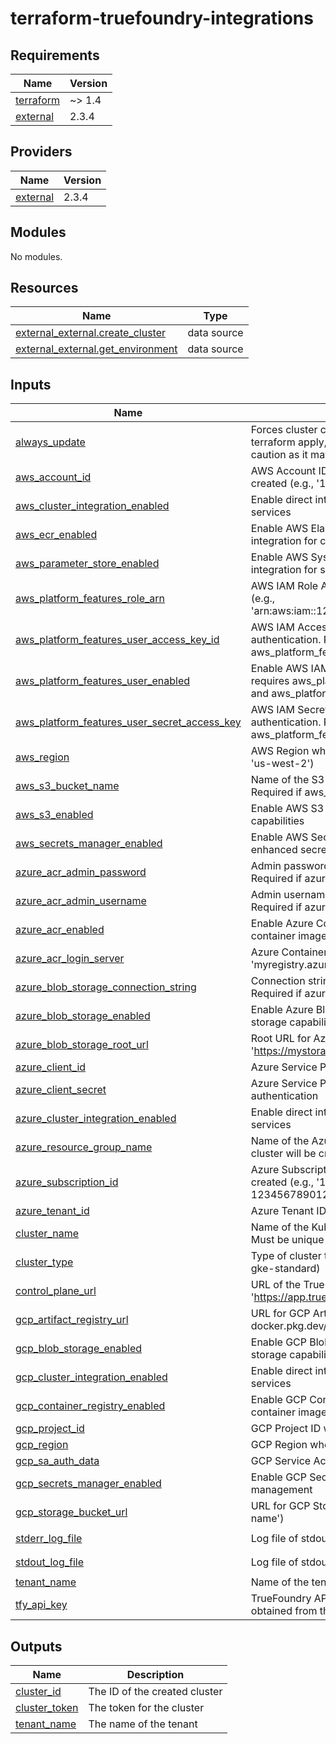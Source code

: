 # terraform-truefoundry-integrations

<!-- BEGIN_TF_DOCS -->
## Requirements

| Name | Version |
|------|---------|
| <a name="requirement_terraform"></a> [terraform](#requirement\_terraform) | ~> 1.4 |
| <a name="requirement_external"></a> [external](#requirement\_external) | 2.3.4 |

## Providers

| Name | Version |
|------|---------|
| <a name="provider_external"></a> [external](#provider\_external) | 2.3.4 |

## Modules

No modules.

## Resources

| Name | Type |
|------|------|
| [external_external.create_cluster](https://registry.terraform.io/providers/hashicorp/external/2.3.4/docs/data-sources/external) | data source |
| [external_external.get_environment](https://registry.terraform.io/providers/hashicorp/external/2.3.4/docs/data-sources/external) | data source |

## Inputs

| Name | Description | Type | Default | Required |
|------|-------------|------|---------|:--------:|
| <a name="input_always_update"></a> [always\_update](#input\_always\_update) | Forces cluster configuration updates on every terraform apply, even without changes. Use with caution as it may cause unnecessary updates. | `bool` | `false` | no |
| <a name="input_aws_account_id"></a> [aws\_account\_id](#input\_aws\_account\_id) | AWS Account ID where the EKS cluster will be created (e.g., '123456789012') | `string` | `null` | no |
| <a name="input_aws_cluster_integration_enabled"></a> [aws\_cluster\_integration\_enabled](#input\_aws\_cluster\_integration\_enabled) | Enable direct integration with AWS EKS cluster services | `bool` | `true` | no |
| <a name="input_aws_ecr_enabled"></a> [aws\_ecr\_enabled](#input\_aws\_ecr\_enabled) | Enable AWS Elastic Container Registry (ECR) integration for container image storage | `bool` | `true` | no |
| <a name="input_aws_parameter_store_enabled"></a> [aws\_parameter\_store\_enabled](#input\_aws\_parameter\_store\_enabled) | Enable AWS Systems Manager Parameter Store integration for secret management | `bool` | `true` | no |
| <a name="input_aws_platform_features_role_arn"></a> [aws\_platform\_features\_role\_arn](#input\_aws\_platform\_features\_role\_arn) | AWS IAM Role ARN for role-based authentication (e.g., 'arn:aws:iam::123456789012:role/TrueFoundryRole') | `string` | `null` | no |
| <a name="input_aws_platform_features_user_access_key_id"></a> [aws\_platform\_features\_user\_access\_key\_id](#input\_aws\_platform\_features\_user\_access\_key\_id) | AWS IAM Access Key ID for user-based authentication. Required if aws\_platform\_features\_user\_enabled is true. | `string` | `null` | no |
| <a name="input_aws_platform_features_user_enabled"></a> [aws\_platform\_features\_user\_enabled](#input\_aws\_platform\_features\_user\_enabled) | Enable AWS IAM user-based authentication. If true, requires aws\_platform\_features\_user\_access\_key\_id and aws\_platform\_features\_user\_secret\_access\_key. | `bool` | `false` | no |
| <a name="input_aws_platform_features_user_secret_access_key"></a> [aws\_platform\_features\_user\_secret\_access\_key](#input\_aws\_platform\_features\_user\_secret\_access\_key) | AWS IAM Secret Access Key for user-based authentication. Required if aws\_platform\_features\_user\_enabled is true. | `string` | `null` | no |
| <a name="input_aws_region"></a> [aws\_region](#input\_aws\_region) | AWS Region where resources will be created (e.g., 'us-west-2') | `string` | `null` | no |
| <a name="input_aws_s3_bucket_name"></a> [aws\_s3\_bucket\_name](#input\_aws\_s3\_bucket\_name) | Name of the S3 bucket to use for cluster storage. Required if aws\_s3\_enabled is true. | `string` | `null` | no |
| <a name="input_aws_s3_enabled"></a> [aws\_s3\_enabled](#input\_aws\_s3\_enabled) | Enable AWS S3 integration for cluster storage capabilities | `bool` | `true` | no |
| <a name="input_aws_secrets_manager_enabled"></a> [aws\_secrets\_manager\_enabled](#input\_aws\_secrets\_manager\_enabled) | Enable AWS Secrets Manager integration for enhanced secrets management capabilities | `bool` | `false` | no |
| <a name="input_azure_acr_admin_password"></a> [azure\_acr\_admin\_password](#input\_azure\_acr\_admin\_password) | Admin password for Azure Container Registry. Required if azure\_acr\_enabled is true. | `string` | `null` | no |
| <a name="input_azure_acr_admin_username"></a> [azure\_acr\_admin\_username](#input\_azure\_acr\_admin\_username) | Admin username for Azure Container Registry. Required if azure\_acr\_enabled is true. | `string` | `null` | no |
| <a name="input_azure_acr_enabled"></a> [azure\_acr\_enabled](#input\_azure\_acr\_enabled) | Enable Azure Container Registry (ACR) integration for container image storage | `bool` | `true` | no |
| <a name="input_azure_acr_login_server"></a> [azure\_acr\_login\_server](#input\_azure\_acr\_login\_server) | Azure Container Registry login server URL (e.g., 'myregistry.azurecr.io') | `string` | `null` | no |
| <a name="input_azure_blob_storage_connection_string"></a> [azure\_blob\_storage\_connection\_string](#input\_azure\_blob\_storage\_connection\_string) | Connection string for Azure Storage Account. Required if azure\_blob\_storage\_enabled is true. | `string` | `null` | no |
| <a name="input_azure_blob_storage_enabled"></a> [azure\_blob\_storage\_enabled](#input\_azure\_blob\_storage\_enabled) | Enable Azure Blob Storage integration for cluster storage capabilities | `bool` | `true` | no |
| <a name="input_azure_blob_storage_root_url"></a> [azure\_blob\_storage\_root\_url](#input\_azure\_blob\_storage\_root\_url) | Root URL for Azure Storage Account (e.g., 'https://mystorageaccount.blob.core.windows.net') | `string` | `null` | no |
| <a name="input_azure_client_id"></a> [azure\_client\_id](#input\_azure\_client\_id) | Azure Service Principal Client ID for authentication | `string` | `null` | no |
| <a name="input_azure_client_secret"></a> [azure\_client\_secret](#input\_azure\_client\_secret) | Azure Service Principal Client Secret for authentication | `string` | `null` | no |
| <a name="input_azure_cluster_integration_enabled"></a> [azure\_cluster\_integration\_enabled](#input\_azure\_cluster\_integration\_enabled) | Enable direct integration with Azure AKS cluster services | `bool` | `true` | no |
| <a name="input_azure_resource_group_name"></a> [azure\_resource\_group\_name](#input\_azure\_resource\_group\_name) | Name of the Azure Resource Group where the AKS cluster will be created | `string` | `null` | no |
| <a name="input_azure_subscription_id"></a> [azure\_subscription\_id](#input\_azure\_subscription\_id) | Azure Subscription ID where the AKS cluster will be created (e.g., '12345678-1234-1234-1234-123456789012') | `string` | `null` | no |
| <a name="input_azure_tenant_id"></a> [azure\_tenant\_id](#input\_azure\_tenant\_id) | Azure Tenant ID associated with the subscription | `string` | `null` | no |
| <a name="input_cluster_name"></a> [cluster\_name](#input\_cluster\_name) | Name of the Kubernetes cluster to create or manage. Must be unique within your organization. | `string` | n/a | yes |
| <a name="input_cluster_type"></a> [cluster\_type](#input\_cluster\_type) | Type of cluster to create (aws-eks, azure-aks, gcp-gke-standard) | `string` | n/a | yes |
| <a name="input_control_plane_url"></a> [control\_plane\_url](#input\_control\_plane\_url) | URL of the TrueFoundry control plane (e.g., 'https://app.truefoundry.com') | `string` | n/a | yes |
| <a name="input_gcp_artifact_registry_url"></a> [gcp\_artifact\_registry\_url](#input\_gcp\_artifact\_registry\_url) | URL for GCP Artifact Registry (e.g., 'LOCATION-docker.pkg.dev/PROJECT\_ID') | `string` | `null` | no |
| <a name="input_gcp_blob_storage_enabled"></a> [gcp\_blob\_storage\_enabled](#input\_gcp\_blob\_storage\_enabled) | Enable GCP Blob Storage integration for cluster storage capabilities | `bool` | `true` | no |
| <a name="input_gcp_cluster_integration_enabled"></a> [gcp\_cluster\_integration\_enabled](#input\_gcp\_cluster\_integration\_enabled) | Enable direct integration with GCP GKE cluster services | `bool` | `true` | no |
| <a name="input_gcp_container_registry_enabled"></a> [gcp\_container\_registry\_enabled](#input\_gcp\_container\_registry\_enabled) | Enable GCP Container Registry integration for container image storage | `bool` | `true` | no |
| <a name="input_gcp_project_id"></a> [gcp\_project\_id](#input\_gcp\_project\_id) | GCP Project ID where the GKE cluster will be created | `string` | `null` | no |
| <a name="input_gcp_region"></a> [gcp\_region](#input\_gcp\_region) | GCP Region where the GKE cluster is located | `string` | `null` | no |
| <a name="input_gcp_sa_auth_data"></a> [gcp\_sa\_auth\_data](#input\_gcp\_sa\_auth\_data) | GCP Service Account auth\_data | `string` | `null` | no |
| <a name="input_gcp_secrets_manager_enabled"></a> [gcp\_secrets\_manager\_enabled](#input\_gcp\_secrets\_manager\_enabled) | Enable GCP Secrets Manager integration for secret management | `bool` | `true` | no |
| <a name="input_gcp_storage_bucket_url"></a> [gcp\_storage\_bucket\_url](#input\_gcp\_storage\_bucket\_url) | URL for GCP Storage bucket (e.g., 'gs://bucket-name') | `string` | `null` | no |
| <a name="input_stderr_log_file"></a> [stderr\_log\_file](#input\_stderr\_log\_file) | Log file of stdout | `string` | `"truefoundry-cluster.stderr"` | no |
| <a name="input_stdout_log_file"></a> [stdout\_log\_file](#input\_stdout\_log\_file) | Log file of stdout | `string` | `"truefoundry-cluster.stdout"` | no |
| <a name="input_tenant_name"></a> [tenant\_name](#input\_tenant\_name) | Name of the tenant | `string` | `null` | no |
| <a name="input_tfy_api_key"></a> [tfy\_api\_key](#input\_tfy\_api\_key) | TrueFoundry API key for authentication. Can be obtained from the TrueFoundry console. | `string` | n/a | yes |

## Outputs

| Name | Description |
|------|-------------|
| <a name="output_cluster_id"></a> [cluster\_id](#output\_cluster\_id) | The ID of the created cluster |
| <a name="output_cluster_token"></a> [cluster\_token](#output\_cluster\_token) | The token for the cluster |
| <a name="output_tenant_name"></a> [tenant\_name](#output\_tenant\_name) | The name of the tenant |
<!-- END_TF_DOCS -->
